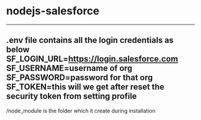 # nodejs-salesforce
-----------------------------------------------------
.env file contains all the login credentials as below
SF_LOGIN_URL=https://login.salesforce.com
SF_USERNAME=username of org
SF_PASSWORD=password for that org
SF_TOKEN=this will we get after reset the security token from setting profile
------------------------------------------------------------------------------
/node_module is the folder which it create during installation
